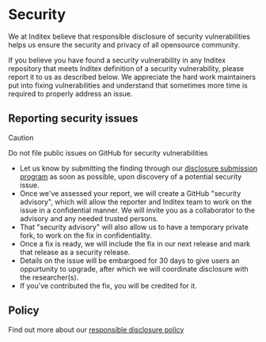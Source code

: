 # Security

We at Inditex believe that responsible disclosure of security vulnerabilities helps us ensure the security and privacy
of all opensource community.

If you believe you have found a security vulnerability in any Inditex repository that meets Inditex definition of a
security vulnerability, please report it to us as described below. We appreciate the hard work maintainers put into
fixing vulnerabilities and understand that sometimes more time is required to properly address an issue.

## Reporting security issues

> [!CAUTION]
> Do not file public issues on GitHub for security vulnerabilities

* Let us know by submitting the finding through our [disclosure submission program](https://inditex.responsibledisclosure.com/)
as soon as possible, upon discovery of a potential security issue.
* Once we've assessed your report, we will create a GitHub "security advisory", which will allow the reporter and
Inditex team to work on the issue in a confidential manner. We will invite you as a collaborator to the advisory and any
needed trusted persons.
* That "security advisory" will also allow us to have a temporary private fork, to work on the fix in confidentiality.
* Once a fix is ready, we will include the fix in our next release and mark that release as a security release.
* Details on the issue will be embargoed for 30 days to give users an oppurtunity to upgrade, after which we will
coordinate disclosure with the researcher(s).
* If you've contributed the fix, you will be credited for it.

## Policy

Find out more about our [responsible disclosure policy](https://inditex.responsibledisclosure.com/hc/en-us#vdp_policy)